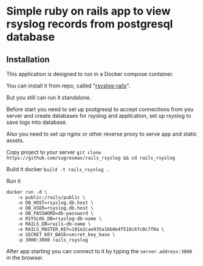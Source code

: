 # Simple ruby on rails app to view rsyslog records from postgresql database

## Installation

This application is designed to run in a Docker compose container.

You can install it from repo, called "[rsyslog-rails](https://github.com/sugresmax/rsyslog-rails)".

But you still can run it standalone.

Before start you need to set up postgresql to accept connections from you server
and create databases for rsyslog and application, set up rsyslog to 
save logs into database.

Also you need to set up nginx or other reverse proxy to serve app and static assets.

Copy project to your server `git clone https://github.com/sugresmax/rails_rsyslog && cd rails_rsyslog`

Build it docker `build -t rails_rsyslog .`

Run it
```
docker run -d \
    -v public:/rails/public \
    -e DB_HOST=rsyslog.db.host \
    -e DB_USER=rsyslog.db.host \
    -e DB_PASSWORD=db-password \
    -e RSYSLOG_DB=rsyslog-db-name \
    -e RAILS_DB=rails-db-name \
    -e RAILS_MASTER_KEY=191e2cae935a1bb0e4f518c6fc0c7f0a \
    -e SECRET_KEY_BASE=secret_key_base \
    -p 3000:3000 rails_rsyslog
```
 
After app starting you can connect to it by typing the `server.address:3000` in the browser.

